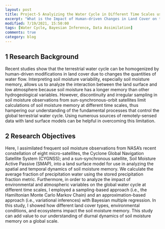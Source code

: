 ```yaml
---
layout: post
title: Project-5 Analyizing the Water Cycle in Different Time Scales using Bayesian Inferences and Data Assimilation Methods
excerpt: "What is the Impact of Human-driven Changes in Land Cover on the Terrestrial Water Cycle?"
modified: 7/19/2021, 15:50:00
tags: [Water Cycle, Bayesian Inference, Data Assimilation]
comments: true
category: blog
---
```


## 1 Research Background
Recent studies show that the terrestrial water cycle can be homogenized by human-driven modifications in land cover due to changes the quantities of water flow. Interpreting soil moisture variability, especially soil moisture memory, allows us to analyze the interaction between the land surface and low atmosphere because soil moisture has a longer memory than other hydrogeological variables. However, discontinuity and irregular sampling in soil moisture observations from sun-synchronous-orbit satellites limit calculations of soil moisture memory at different time scales, thus hampering our understanding of the fundamental processes that control the global terrestrial water cycle. Using numerous sources of remotely-sensed data with land surface models can be helpful in overcoming this limitation.

## 2 Research Objectives
Here, I assimilated frequent soil moisture observations from NASA’s recent constellation of eight micro-satellites, the Cyclone Global Navigation Satellite System (CYGNSS); and a sun-synchronous satellite, Soil Moisture Active Passive (SMAP), into a land surface model for use in analyzing the spatial and temporal dynamics of soil moisture memory. We calculate the average fraction of precipitation water using the stored precipitation fraction metric.
Furthermore, in order to analyze the impact of environmental and atmospheric variables on the global water cycle at different time scales, I employed a sampling-based approach (i.e., the Hamiltonian Monte Carlo Markov Chain) and an approximation-based approach (i.e., variational inferences) with Bayesian multiple regression. In this study, I showed how different land cover types, environmental conditions, and ecosystems impact the soil moisture memory. This study can add value to our understanding of diurnal dynamics of soil moisture memory on a global scale.


